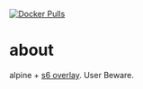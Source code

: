[![Docker Pulls](https://img.shields.io/docker/pulls/andrewzah/base-alpine)](https://hub.docker.com/r/andrewzah/base-alpine)

# about

alpine + [s6 overlay](https://skarnet.org/software/s6/overview.html). User Beware.

